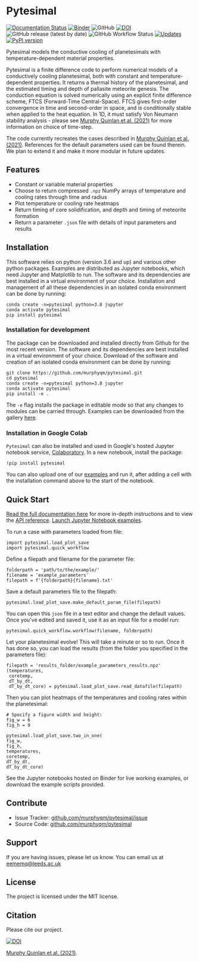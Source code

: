Pytesimal
========

[![Documentation Status](https://readthedocs.org/projects/pytesimal/badge/?version=latest)](https://pytesimal.readthedocs.io/en/latest/?badge=latest)
[![Binder](https://mybinder.org/badge_logo.svg)](https://mybinder.org/v2/gh/murphyqm/pytesimal/master?filepath=example-notebooks)
![GitHub](https://img.shields.io/github/license/murphyqm/pytesimal)
[![DOI](https://zenodo.org/badge/DOI/10.5281/zenodo.4321771.svg)](https://doi.org/10.5281/zenodo.4321771)
![GitHub release (latest by date)](https://img.shields.io/github/v/release/murphyqm/pytesimal)
![GitHub Workflow Status](https://img.shields.io/github/workflow/status/murphyqm/pytesimal/Python%20package)
[![Updates](https://pyup.io/repos/github/murphyqm/pytesimal/shield.svg)](https://pyup.io/repos/github/murphyqm/pytesimal/)
[![PyPI version](https://badge.fury.io/py/pytesimal.svg)](https://badge.fury.io/py/pytesimal)


Pytesimal models the conductive cooling of planetesimals with temperature-dependent material properties.

Pytesimal is a finite difference code to perform numerical models of a conductively cooling planetesimal, both with constant and temperature-dependent properties. It returns a thermal history of the planetesimal, and the estimated timing and depth of pallasite meteorite genesis.
The conduction equation is solved numerically using an explicit finite difference scheme, FTCS (Forward-Time Central-Space). FTCS gives first-order convergence in time and second-order in space, and is conditionally stable when applied to the heat equation.
In 1D, it must satisfy Von Neumann stability analysis - please see [Murphy Quinlan et al. (2021)](https://doi.org/10.1029/2020JE006726) for more information on choice of time-step.

The code currently recreates the cases described in [Murphy Quinlan et al. (2021)](https://doi.org/10.1029/2020JE006726). References for the default parameters used can be found therein. We plan to extend it and make it more modular in future updates.

Features
--------

- Constant or variable material properties
- Choose to return compressed `.npz` NumPy arrays of temperature and cooling rates through time and radius
- Plot temperature or cooling rate heatmaps
- Return timing of core solidification, and depth and timing of meteorite formation
- Return a parameter `.json` file with details of input parameters and results

Installation
------------
This software relies on python (version 3.6 and up) and various other python packages. Examples are distributed as Jupyter notebooks, which need Jupyter and Matplotlib to run. The software and its dependencies are best installed in a virtual environment of your choice. Installation and management of all these dependencies in an isolated conda environment can be done by running: 

    conda create -n=pytesimal python=3.8 jupyter
    conda activate pytesimal    
    pip install pytesimal

### Installation for development

The package can be downloaded and installed directly from Github for the most recent version. The software and its dependencies are best installed in a virtual environment of your choice. Download of the software and creation of an isolated conda environment can be done by running:

    git clone https://github.com/murphyqm/pytesimal.git
    cd pytesimal
    conda create -n=pytesimal python=3.8 jupyter
    conda activate pytesimal
    pip install -e .

The `-e` flag installs the package in editable mode so that any changes
to modules can be carried through. Examples can be downloaded from the gallery [here](https://pytesimal.readthedocs.io/en/latest/examples/index.html).

### Installation in Google Colab

`Pytesimal` can also be installed and used in Google's hosted Jupyter notebook service, [Colaboratory](https://research.google.com/colaboratory/). In a new notebook, install the package:

    !pip install pytesimal

You can also upload one of our [examples](https://pytesimal.readthedocs.io/en/latest/examples/) and run it, after adding a cell with the installation command above to the start of the notebook.

Quick Start
-----------
[Read the full documentation here](https://pytesimal.readthedocs.io/en/latest/) for more in-depth instructions and to view the [API reference](https://pytesimal.readthedocs.io/en/latest/apiref.html). [Launch Jupyter Notebook examples](https://mybinder.org/v2/gh/murphyqm/pytesimal/master?filepath=example-notebooks).

To run a case with parameters loaded from file:

    import pytesimal.load_plot_save
    import pytesimal.quick_workflow

Define a filepath and filename for the parameter file:

    folderpath = 'path/to/the/example/'
    filename = 'example_parameters'
    filepath = f'{folderpath}{filename}.txt'

Save a default parameters file to the filepath:

    pytesimal.load_plot_save.make_default_param_file(filepath)

You can open this `json` file in a text editor and change the default values. Once you've edited and saved it, use it as an input file for a model run:

    pytesimal.quick_workflow.workflow(filename, folderpath)

Let your planetesimal evolve! This will take a minute or so to run. Once it has done so, you can load the results (from the folder you specified in the parameters file):

    filepath = 'results_folder/example_parameters_results.npz'
    (temperatures,
     coretemp,
     dT_by_dt,
     dT_by_dt_core) = pytesimal.load_plot_save.read_datafile(filepath)

Then you can plot heatmaps of the temperatures and cooling rates within the planetesimal:

    # Specify a figure width and height:
    fig_w = 6
    fig_h = 9
    
    pytesimal.load_plot_save.two_in_one(
    fig_w,
    fig_h,
    temperatures,
    coretemp,
    dT_by_dt,
    dT_by_dt_core)

See the Jupyter notebooks hosted on Binder for live working examples, or download the example scripts provided.

Contribute
----------

- Issue Tracker: [github.com/murphyqm/pytesimal/issue](https://github.com/murphyqm/pytesimal/issues)
- Source Code: [github.com/murphyqm/pytesimal](https://github.com/murphyqm/pytesimal)

Support
-------

If you are having issues, please let us know.
You can email us at eememq@leeds.ac.uk

License
-------

The project is licensed under the MIT license.

Citation
--------

Please cite our project.

[![DOI](https://zenodo.org/badge/DOI/10.5281/zenodo.4321771.svg)](https://doi.org/10.5281/zenodo.4321771)

[Murphy Quinlan et
al. (2021)](https://doi.org/10.1029/2020JE006726).
